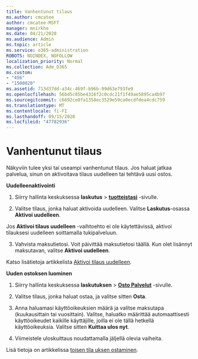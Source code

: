 ```yaml
---
title: Vanhentunut tilaus
ms.author: cmcatee
author: cmcatee-MSFT
manager: mnirkhe
ms.date: 04/21/2020
ms.audience: Admin
ms.topic: article
ms.service: o365-administration
ROBOTS: NOINDEX, NOFOLLOW
localization_priority: Normal
ms.collection: Adm_O365
ms.custom:
- "456"
- "1500020"
ms.assetid: 713d37dd-a34c-469f-b96b-99d63e793fe9
ms.openlocfilehash: 56bd5c85be4316f2c0cdc21f1f49ae5895ca4b97
ms.sourcegitcommit: c6692ce0fa1358ec3529e59ca0ecdfdea4cdc759
ms.translationtype: MT
ms.contentlocale: fi-FI
ms.lasthandoff: 09/15/2020
ms.locfileid: "47782936"
---
```

# <a name="expired-subscription"></a>Vanhentunut tilaus

Näkyviin tulee yksi tai useampi vanhentunut tilaus. Jos haluat jatkaa palvelua, sinun on aktivoitava tilaus uudelleen tai tehtävä uusi ostos.
  
**Uudelleenaktivointi**
  
1. Siirry hallinta keskuksessa **laskutus** \> **[tuotteistasi](https://go.microsoft.com/fwlink/p/?linkid=842054)** -sivulle.

2. Valitse tilaus, jonka haluat aktivoida uudelleen. Valitse **Laskutus**-osassa **Aktivoi uudelleen**.

Jos **Aktivoi tilaus uudelleen** -vaihtoehto ei ole käytettävissä, aktivoi tilauksesi uudelleen soittamalla tukipalveluun.

3. Vahvista maksutietosi. Voit päivittää maksutietosi täällä. Kun olet lisännyt maksutavan, valitse **Aktivoi uudelleen**.

Katso lisätietoja artikkelista [Aktivoi tilaus uudelleen](https://docs.microsoft.com/microsoft-365/commerce/subscriptions/reactivate-your-subscription).

**Uuden ostoksen luominen**
  
1. Siirry hallinta keskuksessa **laskutuksen** \> **[Osto Palvelut](https://go.microsoft.com/fwlink/p/?linkid=868433)** -sivulle.

2. Valitse tilaus, jonka haluat ostaa, ja valitse sitten **Osta**.

3. Anna haluamasi käyttöoikeuksien määrä ja valitse maksutapa (kuukausittain tai vuosittain). Valitse, haluatko määrittää automaattisesti käyttöoikeudet kaikille käyttäjille, joilla ei ole tällä hetkellä käyttöoikeuksia. Valitse sitten **Kuittaa ulos nyt**.

4. Viimeistele uloskuittaus noudattamalla jäljellä olevia vaiheita.

Lisä tietoja on artikkelissa [toisen tila uksen ostaminen](https://docs.microsoft.com/microsoft-365/commerce/buy-another-subscription).